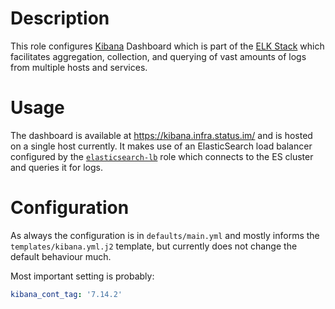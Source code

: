 # Description

This role configures [Kibana](https://www.elastic.co/guide/en/kibana/7.5/index.html) Dashboard which is part of the [ELK Stack](https://www.elastic.co/elk-stack) which facilitates aggregation, collection, and querying of vast amounts of logs from multiple hosts and services.

# Usage

The dashboard is available at https://kibana.infra.status.im/ and is hosted on a single host currently. It makes use of an ElasticSearch load balancer configured by the [`elasticsearch-lb`](../elasticsearch-lb/README.md) role which connects to the ES cluster and queries it for logs.

# Configuration

As always the configuration is in `defaults/main.yml` and mostly informs the `templates/kibana.yml.j2` template, but currently does not change the default behaviour much.

Most important setting is probably:

```yaml
kibana_cont_tag: '7.14.2'
```
